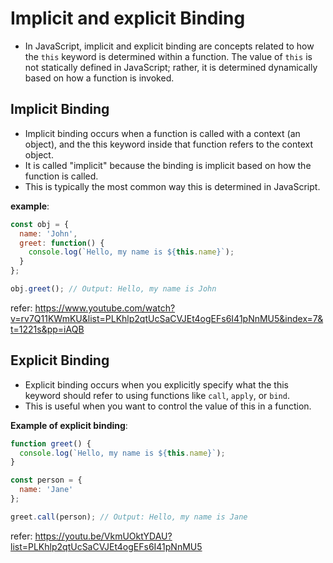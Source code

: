 # Implicit and explicit Binding

- In JavaScript, implicit and explicit binding are concepts related to how the `this` keyword is determined within a function. The value of `this` is not statically defined in JavaScript; rather, it is determined dynamically based on how a function is invoked.

## Implicit Binding 
- Implicit binding occurs when a function is called with a context (an object), and the this keyword inside that function refers to the context object.
- It is called "implicit" because the binding is implicit based on how the function is called.
- This is typically the most common way this is determined in JavaScript.

**example**: 
```javascript
const obj = {
  name: 'John',
  greet: function() {
    console.log(`Hello, my name is ${this.name}`);
  }
};

obj.greet(); // Output: Hello, my name is John

```

refer: https://www.youtube.com/watch?v=rv7Q11KWmKU&list=PLKhlp2qtUcSaCVJEt4ogEFs6I41pNnMU5&index=7&t=1221s&pp=iAQB


## Explicit Binding 
- Explicit binding occurs when you explicitly specify what the this keyword should refer to using functions like `call`, `apply`, or `bind`.
- This is useful when you want to control the value of this in a function.

**Example of explicit binding**:
```javascript
function greet() {
  console.log(`Hello, my name is ${this.name}`);
}

const person = {
  name: 'Jane'
};

greet.call(person); // Output: Hello, my name is Jane

```

refer: https://youtu.be/VkmUOktYDAU?list=PLKhlp2qtUcSaCVJEt4ogEFs6I41pNnMU5